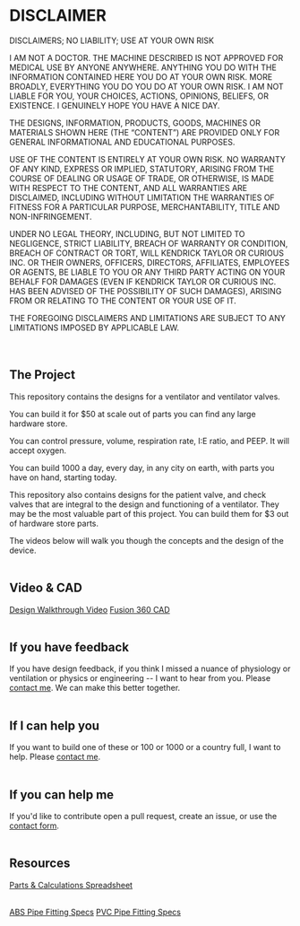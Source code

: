 

# DISCLAIMER

DISCLAIMERS; NO LIABILITY; USE AT YOUR OWN RISK

I AM NOT A DOCTOR. THE MACHINE DESCRIBED IS NOT APPROVED FOR MEDICAL USE BY ANYONE ANYWHERE. ANYTHING YOU DO WITH THE INFORMATION CONTAINED HERE YOU DO AT YOUR OWN RISK. MORE BROADLY, EVERYTHING YOU DO YOU DO AT YOUR OWN RISK. I AM NOT LIABLE FOR YOU, YOUR CHOICES, ACTIONS, OPINIONS, BELIEFS, OR EXISTENCE. I GENUINELY HOPE YOU HAVE A NICE DAY.

THE DESIGNS, INFORMATION, PRODUCTS, GOODS, MACHINES OR MATERIALS SHOWN HERE (THE “CONTENT”) ARE PROVIDED ONLY FOR GENERAL INFORMATIONAL AND EDUCATIONAL PURPOSES.

USE OF THE CONTENT IS ENTIRELY AT YOUR OWN RISK. NO WARRANTY OF ANY KIND, EXPRESS OR IMPLIED, STATUTORY, ARISING FROM THE COURSE OF DEALING OR USAGE OF TRADE, OR OTHERWISE, IS MADE WITH RESPECT TO THE CONTENT, AND ALL WARRANTIES ARE DISCLAIMED, INCLUDING WITHOUT LIMITATION THE WARRANTIES OF FITNESS FOR A PARTICULAR PURPOSE, MERCHANTABILITY, TITLE AND NON-INFRINGEMENT.
 
UNDER NO LEGAL THEORY, INCLUDING, BUT NOT LIMITED TO NEGLIGENCE, STRICT LIABILITY, BREACH OF WARRANTY OR CONDITION, BREACH OF CONTRACT OR TORT, WILL KENDRICK TAYLOR OR CURIOUS INC. OR THEIR OWNERS, OFFICERS, DIRECTORS, AFFILIATES, EMPLOYEES OR AGENTS, BE LIABLE TO YOU OR ANY THIRD PARTY ACTING ON YOUR BEHALF FOR DAMAGES (EVEN IF KENDRICK TAYLOR OR CURIOUS INC. HAS BEEN ADVISED OF THE POSSIBILITY OF SUCH DAMAGES), ARISING FROM OR RELATING TO THE CONTENT OR YOUR USE OF IT.
 
THE FOREGOING DISCLAIMERS AND LIMITATIONS ARE SUBJECT TO ANY LIMITATIONS IMPOSED BY APPLICABLE LAW.
<br/><br/><br/>

## The Project

This repository contains the designs for a ventilator and ventilator valves.

You can build it for $50 at scale out of parts you can find any large hardware store.

You can control pressure, volume, respiration rate, I:E ratio, and PEEP. It will accept oxygen.

You can build 1000 a day, every day, in any city on earth, with parts you have on hand, starting today.

This repository also contains designs for the patient valve, and check valves that are integral to the design and functioning of a ventilator. They may be the most valuable part of this project. You can build them for $3 out of hardware store parts.

The videos below will walk you though the concepts and the design of the device.
<br/><br/>

## Video & CAD

[Design Walkthrough Video](https://youtu.be/qqwn0QqbPtA)
[Fusion 360 CAD](https://a360.co/31sDFlR)
<br/><br/>

## If you have feedback

If you have design feedback, if you think I missed a nuance of physiology or ventilation or physics or engineering -- I want to hear from you. Please [contact me](https://forms.gle/BKPWRyAayMz9HJRt8). We can make this better together.
<br/><br/>

## If I can help you

If you want to build one of these or 100 or 1000 or a country full, I want to help. Please [contact me](https://forms.gle/BKPWRyAayMz9HJRt8).
<br/><br/>

## If you can help me

If you'd like to contribute open a pull request, create an issue, or use the [contact form](https://forms.gle/BKPWRyAayMz9HJRt8).
<br/><br/>

## Resources

[Parts & Calculations Spreadsheet](https://docs.google.com/spreadsheets/d/1HvDmeITqX1PCWXXTnC2gLgxtsWc7ckGsJaDt23uZBYo/)
<br/><br/>

[ABS Pipe Fitting Specs](https://www.charlottepipe.com/Documents/DimensionalCatalogs/Plastic_Pipe_Fittings_DC-DWV(609).pdf)
[PVC Pipe Fitting Specs](https://www.charlottepipe.com/Documents/DimensionalCatalogs/Pressure_Pipe_Fittings.pdf)
<br/><br/>


